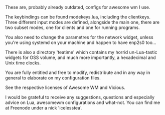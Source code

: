 
These are, probably already outdated, configs for awesome wm I use.

The keybindings can be found modekeys.lua, including the clientkeys.
Three different input modes are defined, alongside the main one, there
are two subset modes, one for clients and one for running programs.

You also need to change the parametres for the network widget, unless
you're using systemd on your machine and happen to have enp2s0 too...

There is also a directory 'teatime' which contains my horrid un-Lua-tastic
widgets for OSS volume, and much more importantly, a hexadecimal and
Unix time clocks.

You are fully entitled and free to modify, redistribute and in any way
in general to elaborate on my configuration files.

See the respective licenses of Awesome WM and Vicious.

I would be grateful to receive any suggestions, questions and
especially advice on Lua, awesomewm configurations and what-not.
You can find me at Freenode under a nick 'icelesstea'.
